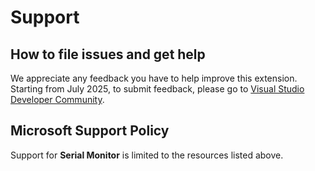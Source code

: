 # Support

## How to file issues and get help  

We appreciate any feedback you have to help improve this extension. Starting from July 2025, to submit feedback, please go to [Visual Studio Developer Community](https://developercommunity.visualstudio.com/cpp).

## Microsoft Support Policy  

Support for **Serial Monitor** is limited to the resources listed above.
